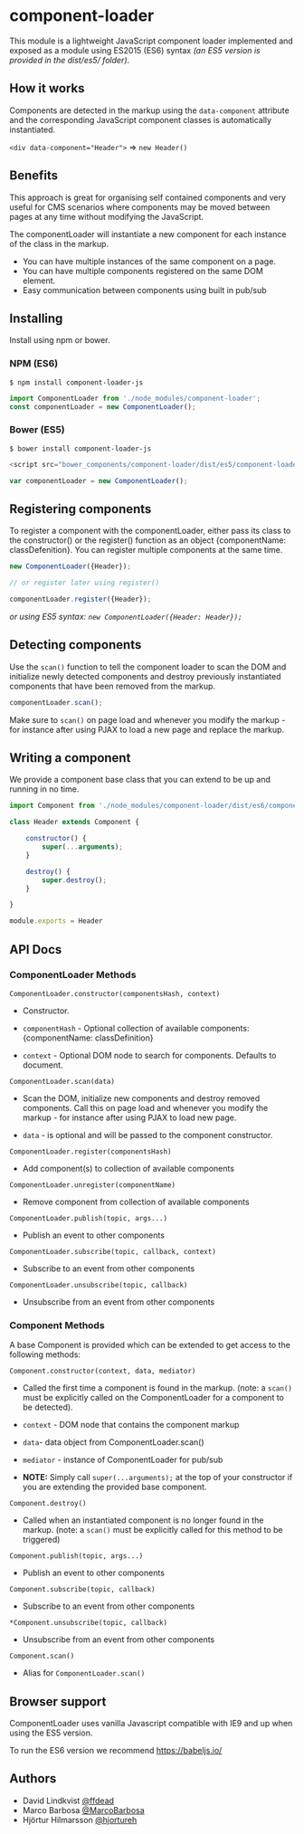 # component-loader

This module is a lightweight JavaScript component loader implemented and exposed as a module using ES2015 (ES6) syntax _(an ES5 version is provided in the dist/es5/ folder)_.


## How it works
Components are detected in the markup using the `data-component` attribute and the corresponding JavaScript component classes is automatically instantiated.

`<div data-component="Header">` => `new Header()`


## Benefits
This approach is great for organising self contained components and very useful for CMS scenarios where components may be moved between pages at any time without modifying the JavaScript.

The componentLoader will instantiate a new component for each instance of the class in the markup.

* You can have multiple instances of the same component on a page.
* You can  have multiple components registered on the same DOM element.
* Easy communication between components using built in pub/sub



## Installing
Install using npm or bower.

### NPM (ES6)
`$ npm install component-loader-js`

```JavaScript
import ComponentLoader from './node_modules/component-loader';
const componentLoader = new ComponentLoader();
```

### Bower (ES5)
`$ bower install component-loader-js`

```JavaScript
<script src="bower_components/component-loader/dist/es5/component-loader.min.js"></script>
```

```JavaScript
var componentLoader = new ComponentLoader();
```


## Registering components
 
To register a component with the componentLoader, either pass its class to the constructor() or the register() function as an object {componentName: classDefenition}. You can register multiple components at the same time.
 
```JavaScript
new ComponentLoader({Header}); 

// or register later using register()

componentLoader.register({Header});
```

_or using ES5 syntax: ```new ComponentLoader({Header: Header});```_


## Detecting components
Use the `scan()` function to tell the component loader to scan the DOM and initialize newly detected components and destroy previously instantiated components that have been removed from the markup. 

```JavaScript
componentLoader.scan();
```

Make sure to `scan()` on page load and whenever you modify the markup - for instance after using PJAX to load a new page and replace the markup.



## Writing a component
We provide a component base class that you can extend to be up and running in no time.

```JavaScript
import Component from './node_modules/component-loader/dist/es6/component';

class Header extends Component {

	constructor() {
		super(...arguments);
	}

	destroy() {
		super.destroy();
	}

}

module.exports = Header
```



## API Docs

### ComponentLoader Methods

`ComponentLoader.constructor(componentsHash, context)`
- Constructor. 

- `componentHash` - Optional collection of available components: {componentName: classDefinition}
- `context` - Optional DOM node to search for components. Defaults to document.


`ComponentLoader.scan(data)` 
- Scan the DOM, initialize new components and destroy removed components. Call this on page load and whenever you modify the markup - for instance after using PJAX to load new page.

- `data` - is optional and will be passed to the component constructor.

`ComponentLoader.register(componentsHash)`
- Add component(s) to collection of available components

`ComponentLoader.unregister(componentName)`
- Remove component from collection of available components

`ComponentLoader.publish(topic, args...)`
- Publish an event to other components

`ComponentLoader.subscribe(topic, callback, context)`
- Subscribe to an event from other components

`ComponentLoader.unsubscribe(topic, callback)`
- Unsubscribe from an event from other components



### Component Methods

A base Component is provided which can be extended to get access to the following methods:

`Component.constructor(context, data, mediator)`
- Called the first time a component is found in the markup. (note: a `scan()` must be explicitly called on the ComponentLoader for a component to be detected). 

- `context` - DOM node that contains the component markup
- `data`- data object from ComponentLoader.scan()
- `mediator` - instance of ComponentLoader for pub/sub
- **NOTE:** Simply call `super(...arguments);` at the top of your constructor if you are extending the provided base component.


`Component.destroy()`
- Called when an instantiated component is no longer found in the markup. (note: a `scan()` must be explicitly called for this method to be triggered)

`Component.publish(topic, args...)`
- Publish an event to other components

`Component.subscribe(topic, callback)`
- Subscribe to an event from other components

`*Component.unsubscribe(topic, callback)`
- Unsubscribe from an event from other components

`Component.scan()`
- Alias for `ComponentLoader.scan()`



## Browser support
ComponentLoader uses vanilla Javascript compatible with IE9 and up when using the ES5 version.

To run the ES6 version we recommend https://babeljs.io/


## Authors
- David Lindkvist [@ffdead](https://twitter.com/ffdead)
- Marco Barbosa [@MarcoBarbosa](https://twitter.com/MarcoBarbosa)
- Hjörtur Hilmarsson [@hjortureh](https://twitter.com/hjortureh)